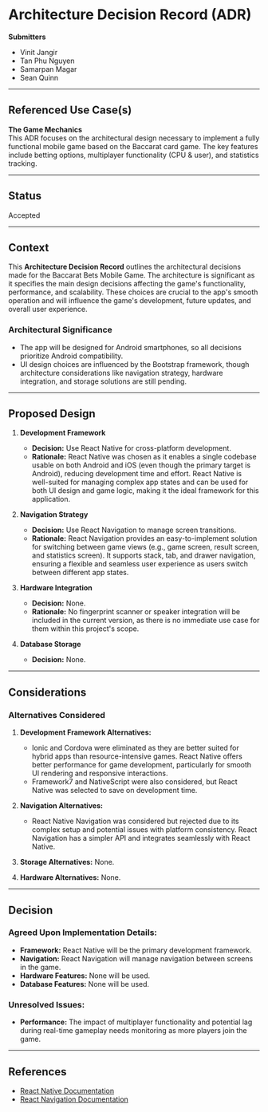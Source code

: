 # Architecture Decision Record (ADR)

**Submitters**
- Vinit Jangir
- Tan Phu Nguyen
- Samarpan Magar
- Sean Quinn

---

## Referenced Use Case(s)
**The Game Mechanics**  
This ADR focuses on the architectural design necessary to implement a fully functional mobile game based on the Baccarat card game. The key features include betting options, multiplayer functionality (CPU & user), and statistics tracking.

---

## Status
Accepted

---

## Context
This **Architecture Decision Record** outlines the architectural decisions made for the Baccarat Bets Mobile Game. The architecture is significant as it specifies the main design decisions affecting the game's functionality, performance, and scalability. These choices are crucial to the app's smooth operation and will influence the game's development, future updates, and overall user experience.

### Architectural Significance
- The app will be designed for Android smartphones, so all decisions prioritize Android compatibility.
- UI design choices are influenced by the Bootstrap framework, though architecture considerations like navigation strategy, hardware integration, and storage solutions are still pending.

---

## Proposed Design
1. **Development Framework**
   - **Decision:** Use React Native for cross-platform development.
   - **Rationale:** React Native was chosen as it enables a single codebase usable on both Android and iOS (even though the primary target is Android), reducing development time and effort. React Native is well-suited for managing complex app states and can be used for both UI design and game logic, making it the ideal framework for this application.

2. **Navigation Strategy**
   - **Decision:** Use React Navigation to manage screen transitions.
   - **Rationale:** React Navigation provides an easy-to-implement solution for switching between game views (e.g., game screen, result screen, and statistics screen). It supports stack, tab, and drawer navigation, ensuring a flexible and seamless user experience as users switch between different app states.

3. **Hardware Integration**
   - **Decision:** None.
   - **Rationale:** No fingerprint scanner or speaker integration will be included in the current version, as there is no immediate use case for them within this project's scope.

4. **Database Storage**
   - **Decision:** None.

---

## Considerations
### Alternatives Considered
1. **Development Framework Alternatives:**
   - Ionic and Cordova were eliminated as they are better suited for hybrid apps than resource-intensive games. React Native offers better performance for game development, particularly for smooth UI rendering and responsive interactions.
   - Framework7 and NativeScript were also considered, but React Native was selected to save on development time.

2. **Navigation Alternatives:**
   - React Native Navigation was considered but rejected due to its complex setup and potential issues with platform consistency. React Navigation has a simpler API and integrates seamlessly with React Native.

3. **Storage Alternatives:** None.
4. **Hardware Alternatives:** None.

---

## Decision
### Agreed Upon Implementation Details:
- **Framework:** React Native will be the primary development framework.
- **Navigation:** React Navigation will manage navigation between screens in the game.
- **Hardware Features:** None will be used.
- **Database Features:** None will be used.

### Unresolved Issues:
- **Performance:** The impact of multiplayer functionality and potential lag during real-time gameplay needs monitoring as more players join the game.

---

## References
- [React Native Documentation](https://reactnative.dev/docs/getting-started)
- [React Navigation Documentation](https://reactnavigation.org/docs/getting-started)
